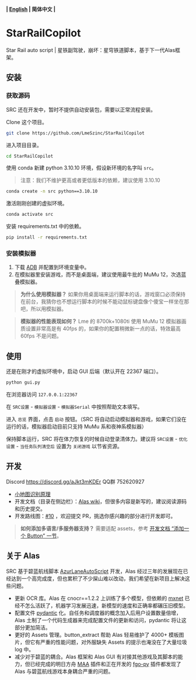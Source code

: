 **| [English](README_en.md) | 简体中文 |**


# StarRailCopilot

Star Rail auto script | 星铁副驾驶，崩坏：星穹铁道脚本，基于下一代Alas框架。

## 安装

### 获取源码

SRC 还在开发中，暂时不提供自动安装包，需要以正常流程安装。

Clone 这个项目。

```bash
git clone https://github.com/LmeSzinc/StarRailCopilot
```

进入项目目录。

```bash
cd StarRailCopilot
```

使用 conda 新建 python 3.10.10 环境，假设新环境的名字叫 `src`。

> 注意：我们不维护更高或者更低版本的依赖，建议使用 3.10.10

```bash
conda create -n src python==3.10.10
```

激活刚刚创建的虚拟环境。

```bash
conda activate src
```

安装 requirements.txt 中的依赖。

```bash
pip install -r requirements.txt
```

### 安装模拟器

1. 下载 [ADB](https://developer.android.com/tools/releases/platform-tools) 并配置到环境变量中。
1. 在模拟器里安装游戏，而不是桌面端，建议使用最牛批的 MuMu 12，次选蓝叠模拟器。

> **为什么使用模拟器？** 如果你用桌面端来运行脚本的话，游戏窗口必须保持在前台，我猜你也不想运行脚本的时候不能动鼠标键盘像个傻宝一样坐在那吧，所以用模拟器。

> **模拟器的性能表现如何？** Lme 的 8700k+1080ti 使用 MuMu 12 模拟器画质设置非常高是有 40fps 的，如果你的配置稍微新一点的话，特效最高 60fps 不是问题。

## 使用

还是在刚才的虚拟环境中，启动 GUI 后端（默认开在 22367 端口）。

```bash
python gui.py
```

在浏览器访问 `127.0.0.1:22367`

在 `SRC设置` - `模拟器设置` - `模拟器Serial` 中按照帮助文本填写。

进入 `总览` 界面，点击 `启动` 按钮。（SRC 将自动启动模拟器和游戏，如果它们没在运行的话，模拟器启动目前只支持 MuMu 系和夜神系模拟器）

保持脚本运行，SRC 将在体力恢复的时候自动登录清体力。建议将 `SRC设置` - `优化设置` - `当任务队列清空后` 设置为 `关闭游戏` 以节省资源。

## 开发

Discord https://discord.gg/aJkt3mKDEr QQ群 752620927

- [小地图识别原理](https://github.com/LmeSzinc/StarRailCopilot/wiki/MinimapTracking)
- 开发文档（目录在侧边栏）：[Alas wiki](https://github.com/LmeSzinc/AzurLaneAutoScript/wiki/1.-Start)，但很多内容是新写的，建议阅读源码和历史提交。
- 开发路线图：[#10](https://github.com/LmeSzinc/StarRailCopilot/issues/10) ，欢迎提交 PR，挑选你感兴趣的部分进行开发即可。

> **如何添加多语言/多服务器支持？** 需要适配 assets，参考 [开发文档 “添加一个 Button” 一节](https://github.com/LmeSzinc/AzurLaneAutoScript/wiki/4.1.-Detection-objects#%E6%B7%BB%E5%8A%A0%E4%B8%80%E4%B8%AA-button)。



## 关于 Alas

SRC 基于碧蓝航线脚本 [AzurLaneAutoScript](https://github.com/LmeSzinc/AzurLaneAutoScript) 开发，Alas 经过三年的发展现在已经达到一个高完成度，但也累积了不少屎山难以改动，我们希望在新项目上解决这些问题。

- 更新 OCR 库。Alas 在 cnocr==1.2.2 上训练了多个模型，但依赖的 [mxnet](https://github.com/apache/mxnet) 已经不怎么活跃了，机器学习发展迅速，新模型的速度和正确率都碾压旧模型。
- 配置文件 [pydantic](https://github.com/pydantic/pydantic) 化。自任务和调度器的概念加入后用户设置数量倍增，Alas 土制了一个代码生成器来完成配置文件的更新和访问，pydantic 将让这部分更加简洁。
- 更好的 Assets 管理。button_extract 帮助 Alas 轻易维护了 4000+ 模板图片，但它有严重的性能问题，对外服缺失 Assets 的提示也淹没在了大量垃圾 log 中。
- 减少对于碧蓝的耦合。Alas 框架和 Alas GUI 有对接其他游戏及其脚本的能力，但已经完成的明日方舟 [MAA](https://github.com/MaaAssistantArknights/MaaAssistantArknights) 插件和正在开发的 [fgo-py](https://github.com/hgjazhgj/FGO-py) 插件都发现了 Alas 与碧蓝航线游戏本身耦合严重的问题。

